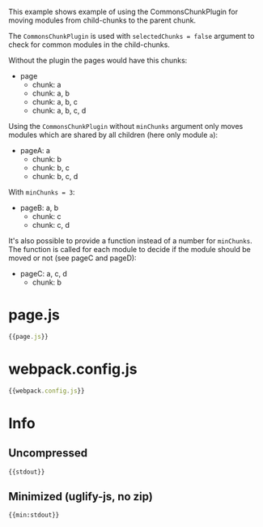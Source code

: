This example shows example of using the CommonsChunkPlugin for moving modules from child-chunks to the parent chunk.

The `CommonsChunkPlugin` is used with `selectedChunks = false` argument to check for common modules in the child-chunks.

Without the plugin the pages would have this chunks:

* page
  * chunk: a
  * chunk: a, b
  * chunk: a, b, c
  * chunk: a, b, c, d

Using the `CommonsChunkPlugin` without `minChunks` argument only moves modules which are shared by all children (here only module `a`):

* pageA: a
  * chunk: b
  * chunk: b, c
  * chunk: b, c, d

With `minChunks = 3`:

* pageB: a, b
  * chunk: c
  * chunk: c, d

It's also possible to provide a function instead of a number for `minChunks`. The function is called for each module to decide if the module should be moved or not (see pageC and pageD):

* pageC: a, c, d
  * chunk: b

# page.js

``` javascript
{{page.js}}
```

# webpack.config.js

``` javascript
{{webpack.config.js}}
```

# Info

## Uncompressed

```
{{stdout}}
```

## Minimized (uglify-js, no zip)

```
{{min:stdout}}
```
